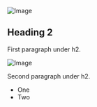 ![Image](image.png)
 
## Heading 2

First paragraph under h2.

![Image](image.png)

Second paragraph under h2.

- One
- Two

